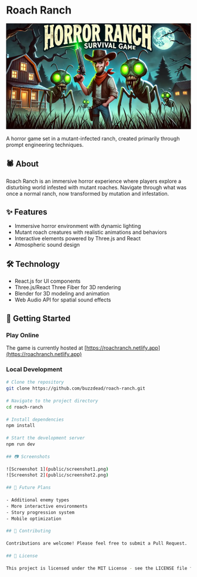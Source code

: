 # Roach Ranch

![Roach Ranch Banner](public/banner.webp)

A horror game set in a mutant-infected ranch, created primarily through prompt engineering techniques.

## 🕷️ About

Roach Ranch is an immersive horror experience where players explore a disturbing world infested with mutant roaches. Navigate through what was once a normal ranch, now transformed by mutation and infestation.

## ✨ Features

- Immersive horror environment with dynamic lighting
- Mutant roach creatures with realistic animations and behaviors
- Interactive elements powered by Three.js and React
- Atmospheric sound design

## 🛠️ Technology

- React.js for UI components
- Three.js/React Three Fiber for 3D rendering
- Blender for 3D modeling and animation
- Web Audio API for spatial sound effects

## 🚀 Getting Started

### Play Online

The game is currently hosted at [https://roachranch.netlify.app](https://roachranch.netlify.app)

### Local Development

```bash
# Clone the repository
git clone https://github.com/buzzdead/roach-ranch.git

# Navigate to the project directory
cd roach-ranch

# Install dependencies
npm install

# Start the development server
npm run dev

## 📷 Screenshots

![Screenshot 1](public/screenshot1.png)
![Screenshot 2](public/screenshot2.png)

## 🔮 Future Plans

- Additional enemy types
- More interactive environments
- Story progression system
- Mobile optimization

## 👥 Contributing

Contributions are welcome! Please feel free to submit a Pull Request.

## 📄 License

This project is licensed under the MIT License - see the LICENSE file for details.